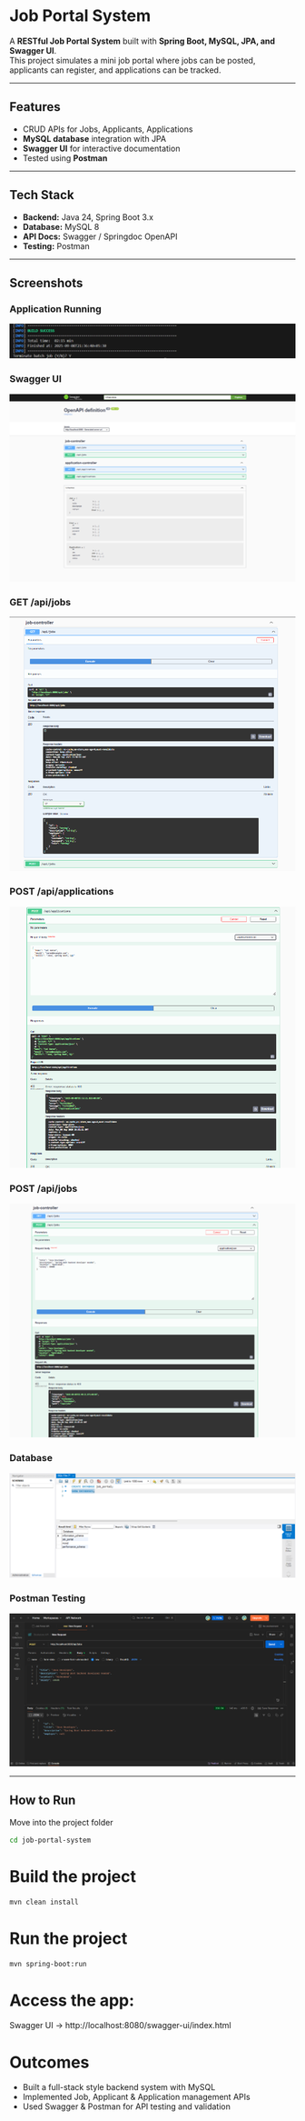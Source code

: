 # Job Portal System #

A **RESTful Job Portal System** built with **Spring Boot, MySQL, JPA, and Swagger UI**.  
This project simulates a mini job portal where jobs can be posted, applicants can register, and applications can be tracked.

---

## Features ##
- CRUD APIs for Jobs, Applicants, Applications
- **MySQL database** integration with JPA
- **Swagger UI** for interactive documentation
- Tested using **Postman**

---

## Tech Stack ##
- **Backend:** Java 24, Spring Boot 3.x
- **Database:** MySQL 8
- **API Docs:** Swagger / Springdoc OpenAPI
- **Testing:** Postman

---

## Screenshots ##

### Application Running
![Running Check](../Screenshots%20job-portal-system/job-portal%20running%20check.png)

### Swagger UI
![Swagger UI](../Screenshots%20job-portal-system/job-portal%20Swagger%20UI.png)

### GET /api/jobs
![GET Jobs](../Screenshots%20job-portal-system/job-portal%20GET%20api%20jobs.png)

### POST /api/applications
![POST Applications](../Screenshots%20job-portal-system/job-portal%20POST%20api%20applications.png)

### POST /api/jobs
![POST Jobs](../Screenshots%20job-portal-system/job-portal%20POST%20jobs.png)

### Database
![Database](../Screenshots%20job-portal-system/job-portal%20Database.png)

### Postman Testing
![Postman POST request](../Screenshots%20job-portal-system/job-portal%20POSTMAN%20POST%20request.png)

---

## How to Run ##
Move into the project folder
```bash
cd job-portal-system
```

# Build the project #
```bash
mvn clean install
```

# Run the project #
```bash
mvn spring-boot:run
```

# Access the app: #

Swagger UI → http://localhost:8080/swagger-ui/index.html

# Outcomes #

- Built a full-stack style backend system with MySQL
- Implemented Job, Applicant & Application management APIs
- Used Swagger & Postman for API testing and validation
